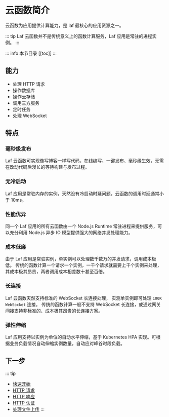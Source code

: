 
# 云函数简介

云函数为应用提供计算能力，是 laf 最核心的应用资源之一。

::: tip
Laf 云函数并不是传统意义上的函数计算服务，Laf 应用是常驻的进程实例。
:::

::: info 本节目录
[[toc]]
:::

## 能力

- 处理 HTTP 请求
- 操作数据库
- 操作云存储
- 调用三方服务
- 定时任务
- 处理 WebSocket


## 特点

### 毫秒级发布

Laf 云函数可实现像写博客一样写代码，在线编写、一键发布、毫秒级生效，无需在改动代码后漫长的等待构建与发布过程。

### 无冷启动

Laf 应用是常驻内存的实例，天然没有冷启动时延问题，云函数的调用时延通常小于 10ms。

### 性能优异

同一个 Laf 应用的所有云函数由一个 Node.js Runtime 常驻进程来提供服务，可以充分利用 Node.js 异步 IO 模型提供强大的网络并发处理能力。

### 成本低廉

由于 Laf 应用是常驻实例，单实例可以处理数千数万的并发请求，调用成本极低。
传统的函数计算一个请求一个实例，一千个请求就需要上千个实例来处理，其成本极其昂贵，两者调用成本相差数十甚至百倍。

### 长连接

Laf 云函数天然支持标准的 WebSocket 长连接处理， 实测单实例即可处理 `100K WebSocket` 连接。
传统的函数计算一般不支持 WebSocket 长连接，或通过网关间接支持非标准的、成本极其昂贵的长连接方案。

### 弹性伸缩

Laf 应用支持以实例为单位的自动水平伸缩，基于 Kubernetes HPA 实现。可根据业务负载情况自动伸缩实例数量，自动应对峰谷时段负载。

## 下一步
::: tip
- [快速开始](./quick-start.md)
- [HTTP 请求](./request.md)
- [HTTP 响应](./response.md)
- [HTTP 认证](./auth.md)
- [处理文件上传](./files.md)
:::

